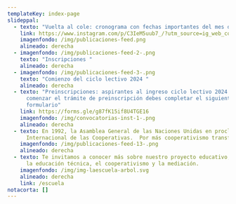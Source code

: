 ```yaml
---
templateKey: index-page
slideppal:
  - texto: "Vuelta al cole: cronograma con fechas importantes del mes de febrero"
    link: https://www.instagram.com/p/C3IeM5uub7_/?utm_source=ig_web_copy_link&igsh=MzRlODBiNWFlZA==
    imagenfondo: /img/publicaciones-feed.png
    alineado: derecha
  - imagenfondo: /img/publicaciones-feed-2-.png
    texto: "Inscripciones "
    alineado: derecha
  - imagenfondo: /img/publicaciones-feed-3-.png
    texto: "Comienzo del ciclo lectivo 2024 "
    alineado: derecha
  - texto: "Preinscripciones: aspirantes al ingreso ciclo lectivo 2024. Para
      comenzar el trámite de preinscripción debes completar el siguiente
      formulario"
    link: https://forms.gle/g87fK15if8U4TGE16
    imagenfondo: /img/convocatorias-inst-1-.png
    alineado: derecha
  - texto: En 1992, la Asamblea General de las Naciones Unidas en proclama Día
      Internacional de las Cooperativas.  Por más cooperativismo transformador!
    imagenfondo: /img/publicaciones-feed-13-.png
    alineado: derecha
  - texto: Te invitamos a conocer más sobre nuestro proyecto educativo,  basado en
      la educación técnica, el cooperativismo y la mediación.
    imagenfondo: /img/img-laescuela-arbol.svg
    alineado: derecha
    link: /escuela
notacorta: []
---
```

